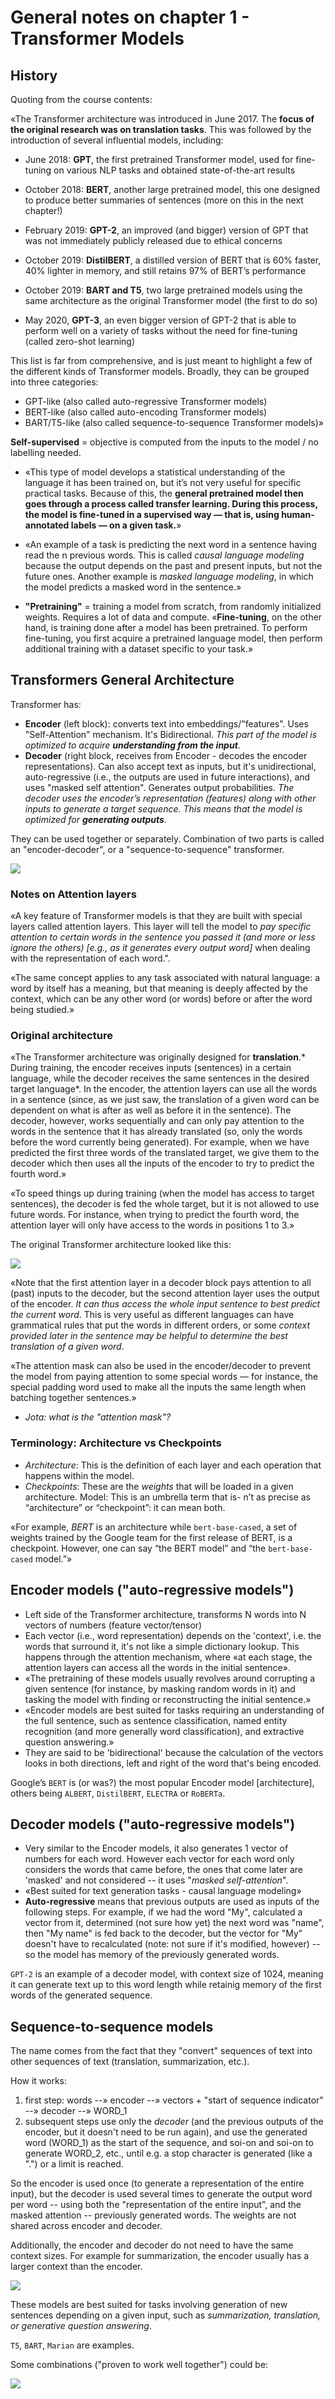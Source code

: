 # General notes on chapter 1 - Transformer Models

## History

Quoting from the course contents:

«The Transformer architecture was introduced in June 2017. The **focus of the original research was on translation tasks**. This was followed by the introduction of several influential models, including:

- June 2018: **GPT**, the first pretrained Transformer model, used for fine-tuning on various NLP tasks and obtained state-of-the-art results

- October 2018: **BERT**, another large pretrained model, this one designed to produce better summaries of sentences (more on this in the next chapter!)

- February 2019: **GPT-2**, an improved (and bigger) version of GPT that was not immediately publicly released due to ethical concerns

- October 2019: **DistilBERT**, a distilled version of BERT that is 60% faster, 40% lighter in memory, and still retains 97% of BERT’s performance

- October 2019: **BART and T5**, two large pretrained models using the same architecture as the original Transformer model (the first to do so)

- May 2020, **GPT-3**, an even bigger version of GPT-2 that is able to perform well on a variety of tasks without the need for fine-tuning (called zero-shot learning)

This list is far from comprehensive, and is just meant to highlight a few of the different kinds of Transformer models. Broadly, they can be grouped into three categories:

- GPT-like (also called auto-regressive Transformer models)
- BERT-like (also called auto-encoding Transformer models)
- BART/T5-like (also called sequence-to-sequence Transformer models)»


 **Self-supervised**  = objective is computed from the inputs to the model / no labelling needed.

- «This type of model develops a statistical understanding of the language it has been trained on, but it’s not very useful for specific practical tasks. Because of this, the **general pretrained model then goes through a process called transfer learning. During this process, the model is fine-tuned in a supervised way — that is, using human-annotated labels — on a given task.**»

- «An example of a task is predicting the next word in a sentence having read the n previous words. This is called *causal language modeling* because the output depends on the past and present inputs, but not the future ones. Another example is *masked language modeling*, in which the model predicts a masked word in the sentence.»

- **"Pretraining"** = training a model from scratch, from randomly initialized weights. Requires a lot of data and compute. «**Fine-tuning**, on the other hand, is training done after a model has been pretrained. To perform fine-tuning, you first acquire a pretrained language model, then perform additional training with a dataset specific to your task.»

## Transformers General Architecture

Transformer has:

- **Encoder** (left block): converts text into embeddings/"features". Uses "Self-Attention" mechanism. It's Bidirectional. *This part of the model is optimized to acquire **understanding from the input***.
- **Decoder** (right block, receives from Encoder - decodes the encoder representations). Can also accept text as inputs, but it's unidirectional, auto-regressive (i.e., the outputs are used in future interactions), and uses "masked self attention". Generates output probabilities.  *The decoder uses the encoder’s representation (features) along with other inputs to generate a target sequence. This means that the model is optimized for **generating outputs**.*

They can be used together or separately. Combination of two parts is called an "encoder-decoder", or a "sequence-to-sequence" transformer.

![](transformer_arch.png)

### Notes on Attention layers

«A key feature of Transformer models is that they are built with special layers called attention layers. This layer will tell the model to *pay specific attention to certain words in the sentence you passed it (and more or less ignore the others) [e.g., as it generates every output word]* when dealing with the representation of each word.".

«The same concept applies to any task associated with natural language: a word by itself has a meaning, but that meaning is deeply affected by the context, which can be any other word (or words) before or after the word being studied.»

### Original architecture

«The Transformer architecture was originally designed for **translation**.* During training, the encoder receives inputs (sentences) in a certain language, while the decoder receives the same sentences in the desired target language*. In the encoder, the attention layers can use all the words in a sentence (since, as we just saw, the translation of a given word can be dependent on what is after as well as before it in the sentence). The decoder, however, works sequentially and can only pay attention to the words in the sentence that it has already translated (so, only the words before the word currently being generated). For example, when we have predicted the first three words of the translated target, we give them to the decoder which then uses all the inputs of the encoder to try to predict the fourth word.»

«To speed things up during training (when the model has access to target sentences), the decoder is fed the whole target, but it is not allowed to use future words. For instance, when trying to predict the fourth word, the attention layer will only have access to the words in positions 1 to 3.»

The original Transformer architecture looked like this:

![](transformer-model-architecture.png)

«Note that the first attention layer in a decoder block pays attention to all (past) inputs to the decoder, but the second attention layer uses the output of the encoder. *It can thus access the whole input sentence to best predict the current word*. This is very useful as different languages can have grammatical rules that put the words in different orders, or some *context provided later in the sentence may be helpful to determine the best translation of a given word*.

«The attention mask can also be used in the encoder/decoder to prevent the model from paying attention to some special words — for instance, the special padding word used to make all the inputs the same length when batching together sentences.» 
- *Jota: what is the "attention mask"?*

### Terminology: Architecture vs Checkpoints

- *Architecture*: This is the definition of each layer and each operation that happens within the model.
- *Checkpoints*: These are the *weights* that will be loaded in a given architecture.
Model: This is an umbrella term that is- n’t as precise as “architecture” or “checkpoint”: it can mean both.

«For example, *BERT* is an architecture while `bert-base-cased`, a set of weights trained by the Google team for the first release of BERT, is a checkpoint. However, one can say “the BERT model” and “the `bert-base-cased` model.”»

## Encoder models ("auto-regressive models")

- Left side of the Transformer architecture, transforms N words into N vectors of numbers (feature vector/tensor)
- Each vector (i.e., word representation) depends on the 'context', i.e. the words that surround it, it's not like a simple dictionary lookup. This happens through the attention mechanism, where «at each stage, the attention layers can access all the words in the initial sentence».
- «The pretraining of these models usually revolves around corrupting a given sentence (for instance, by masking random words in it) and tasking the model with finding or reconstructing the initial sentence.»
- «Encoder models are best suited for tasks requiring an understanding of the full sentence, such as sentence classification, named entity recognition (and more generally word classification), and extractive question answering.»
- They are said to be 'bidirectional' because the calculation of the vectors looks in both directions, left and right of the word that's being encoded.

Google’s `BERT` is (or was?) the most popular Encoder model \[architecture\], others being `ALBERT`, `DistilBERT`, `ELECTRA` or `RoBERTa`.

## Decoder models ("auto-regressive models")

- Very similar to the Encoder models, it also generates 1 vector of numbers for each word. However each vector for each word only considers the words that came before, the ones that come later are 'masked' and not considered -- it uses "*masked self-attention*".
- «Best suited for text generation tasks - causal language modeling»
- **Auto-regressive** means that previous outputs are used as inputs of the following steps. For example, if we had the word "My", calculated a vector from it, determined (not sure how yet) the next word was "name", then "My name" is fed back to the decoder, but the vector for "My" doesn't have to recalculated (note: not sure if it's modified, however) -- so the model has memory of the previously generated words.

`GPT-2` is an example of a decoder model, with context size of 1024, meaning it can generate text up to this word length while retainig memory of the first words of the generated sequence.

## Sequence-to-sequence models

The name comes from the fact that they "convert" sequences of text into other sequences of text (translation, summarization, etc.).

How it works:

1. first step: words --» encoder --» vectors + "start of sequence indicator" --» decoder --» WORD_1 
1. subsequent steps use only the *decoder* (and the previous outputs of the encoder, but it doesn't need to be run again), and use the generated word (WORD_1) as the start of the sequence, and soi-on and soi-on to generate WORD_2, etc., until e.g. a stop character is generated (like a ".") or a limit is reached.

So the encoder is used once (to generate a representation of the entire input), but the decoder is used several times to generate the output word per word -- using both the "representation of the entire input", and the masked attention -- previously generated words. The weights are not shared across encoder and decoder.

Additionally, the encoder and decoder do not need to have the same context sizes. For example for summarization, the encoder usually has a larger context than the encoder.

![](encoder-decoder-example.png)

These models are best suited for tasks involving generation of new sentences depending on a given input, such as *summarization, translation, or generative question answering*.

`T5`, `BART`, `Marian` are examples.

Some combinations ("proven to work well together") could be:

![](encoder-decoder-combinations.png)
